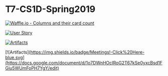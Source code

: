 # T7-CS1D-Spring2019

[![Waffle.io - Columns and their card count](https://badge.waffle.io/kevinvu01/CS1D-Team-Spanky.svg?columns=all)](https://waffle.io/kevinvu01/CS1D-Team-Spanky)

[![User Story](https://img.shields.io/badge/User%20Story-Click%20here-blue.svg)](https://docs.google.com/document/d/1AF-3vD4z698ECxZNJVUZIhKR3KiTe3hSsiw7nDuStlY/edit?usp=sharing)

[![Artifacts](https://img.shields.io/badge/Artifacts-Click%20Here-red.svg)](https://drive.google.com/drive/folders/1U7PTzaM-pf8lKd3LqpbOrMzKAJTUdPav)

[![Artifacts](https://img.shields.io/badge/Meetings!-Click%20Here-blue.svg](https://docs.google.com/document/d/1o7DWnHOcIRoG2T67kSe0yxcBsd1FGiu5WUmFoPH7YgY/edit)
